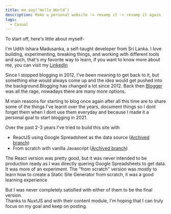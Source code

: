 ```yaml
---
title: me.say(‘Hello World’)
description: Make a personal website -> revamp it -> revamp it again
tags:
  - Casual
---
```


<v-img src="thumbnail.jpg" alt="Project Thumbnail containing a code preview"></v-img>

To start off, here's little about myself-

I'm Udith Ishara Madusanka, a self-taught developer from Sri Lanka. I love building, experimenting, breaking things, and working with different tools and such, that's my favorite way to learn, if you want to know more about me, you can visit my [LinkedIn](https://www.linkedin.com/in/udithishara)

Since I stopped blogging in 2012, I've been meaning to get back to it, but something else would always come up and the idea would get pushed into the background.Blogging has changed a lot since 2012. Back then [Blogger](https://blogger.com) was all the rage, nowadays there are many more options.

M main reasons for starting to blog once again after all this time are to share some of the things I've learnt over the years, document things so I dont forget them when I dont use them everyday and because I made it a personal goal to start blogging in 2021.

Over the past 2-3 years I've tried to build this site with
 - ReactJS using Google Spreadsheet as the data source ([Archived branch](https://github.com/udithishara/udith.is/tree/reactjs-archived))
 - From scratch with vanilla Javascript ([Archived branch](https://github.com/udithishara/udith.is/tree/Custom-SSG-from-scratch))

The React version was pretty good, but it was never intended to be production ready as I was directly quering Google Spreadsheets to get data. It was more of an experiment. The "from scratch" version was mostly to learn how to create a Static Site Generator from scratch, it was a good learning experience

But I was never completely satisfied with either of them to be the final version.  
Thanks to NuxtJS and with their content module, I'm hoping that I can truly focus on my goal and keep on posting.
